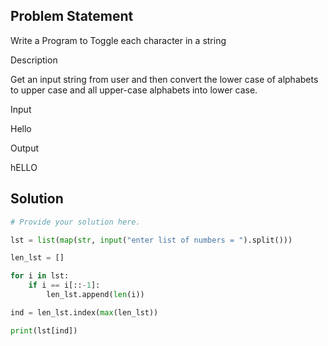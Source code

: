 ## Problem Statement 

Write a Program to Toggle each character in a string

Description

Get an input string from user and then convert the lower case of alphabets to upper case and all upper-case alphabets into lower case.

Input

Hello

Output

hELLO
## Solution

```python
# Provide your solution here.

lst = list(map(str, input("enter list of numbers = ").split()))

len_lst = []

for i in lst:
    if i == i[::-1]:
        len_lst.append(len(i))

ind = len_lst.index(max(len_lst))

print(lst[ind])
